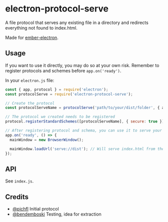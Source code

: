 # electron-protocol-serve

A file protocol that serves any existing file in a directory and redirects everything not found to index.html.

Made for [ember-electron](https://github.com/felixrieseberg/ember-electron).



## Usage

If you want to use it directly, you may do so at your own risk. Remember to register protocols and schemes before
`app.on('ready')`.

In your `electron.js` file:

```js
const { app, protocol } = require('electron');
const protocolServe = require('electron-protocol-serve');

// Create the protocol
const protocolServeName = protocolServe('path/to/your/dist/folder', { app, protocol });

// The protocol we created needs to be registered
protocol.registerStandardSchemes([protocolServeName], { secure: true });

// After registering protocol and schema, you can use it to serve your app to your window
app.on('ready', () => {
  mainWindow = new BrowserWindow();

  mainWindow.loadUrl('serve://dist'); // Will serve index.html from the folder you specified
});
```



## API

See `index.js`.


## Credits

- [@pichfl](https://github.com/pichfl) Initial protocol
- [@bendemboski](https://github.com/bendemboski) Testing, idea for extraction
